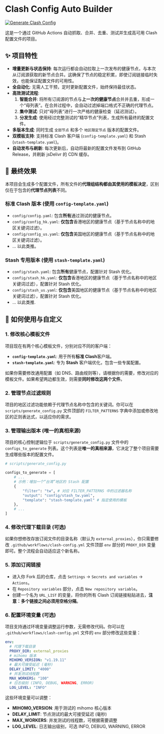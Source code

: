 
# Clash Config Auto Builder

[![Generate Clash Config](https://github.com/busymilk/clash_config_auto_build/actions/workflows/clash-config.yml/badge.svg)](https://github.com/busymilk/clash_config_auto_build/actions/workflows/clash-config.yml)

这是一个通过 GitHub Actions 自动抓取、合并、去重、测试并生成高可用 Clash 配置文件的项目。

## ✨ 项目特性

- **增量更新与状态保持**: 每次运行都会自动拉取上一次发布的健康节点，与本次从订阅源获取的新节点合并。这确保了节点的稳定积累，即使订阅链接临时失效，也能保证配置文件的可用性。
- **全自动化**: 无需人工干预，定时更新配置文件，始终保持最佳状态。
- **高效测试流程**:
    1.  **智能合并**: 将所有订阅源的节点与**上一次的健康节点**合并并去重，形成一个“母列表”。在合并过程中，会自动过滤掉端口格式不正确的代理节点。
    2.  **集中测试**: 只对“母列表”进行一次严格的健康检查（延迟测试）。
    3.  **分发生成**: 使用经过完整测试的“精华节点”列表，生成所有最终的配置文件。
- **多版本生成**: 同时生成 `全部节点` 和多个 `地区限定节点` 版本的配置文件。
- **双模板支持**: 支持标准 Clash 客户端 (`config-template.yaml`) 和 Stash (`stash-template.yaml`)。
- **自动发布与刷新**: 每次更新后，自动将最新的配置文件发布到 GitHub Release，并刷新 jsDelivr 的 CDN 缓存。

## 🚀 最终效果

本项目会生成多个配置文件，所有文件的**代理组结构都由其使用的模板决定**，区别仅在于包含的**代理节点列表**不同。

### 标准 Clash 版本 (使用 `config-template.yaml`)
- `config/config.yaml`: 包含**所有**通过测试的健康节点。
- `config/config_hk.yaml`: **仅包含**香港地区的健康节点（基于节点名称中的地区关键词过滤）。
- `config/config_us.yaml`: **仅包含**美国地区的健康节点（基于节点名称中的地区关键词过滤）。
- ... 以此类推。

### Stash 专用版本 (使用 `stash-template.yaml`)
- `config/stash.yaml`: 包含**所有**健康节点，配置针对 Stash 优化。
- `config/stash_hk.yaml`: **仅包含**香港地区的健康节点（基于节点名称中的地区关键词过滤），配置针对 Stash 优化。
- `config/stash_us.yaml`: **仅包含**美国地区的健康节点（基于节点名称中的地区关键词过滤），配置针对 Stash 优化。
- ... 以此类推.

## 🔧 如何使用与自定义

### 1. 修改核心模板文件

项目现在有两个核心模板文件，分别对应不同的客户端：

- **`config-template.yaml`**: 用于所有**标准 Clash**客户端。
- **`stash-template.yaml`**: 专为 **Stash** 客户端优化，包含一些专属配置。

如果你需要修改通用配置（如 DNS、路由规则等），请根据你的需要，修改对应的模板文件。如果希望两边都生效，则需要**同时修改这两个文件**。

### 2. 管理节点过滤规则

项目的地区过滤功能依赖于代理节点名称中包含的关键词。你可以在 `scripts/generate_config.py` 文件顶部的 `FILTER_PATTERNS` 字典中添加或修改地区的正则表达式，以适应你的需求。

### 3. 管理输出版本 (唯一的真相来源)

项目的核心控制逻辑位于 `scripts/generate_config.py` 文件中的 `configs_to_generate` 列表。这个列表是**唯一的真相来源**，它决定了整个项目需要生成哪些版本的配置文件。

```python
# scripts/generate_config.py

configs_to_generate = [
    # ...
    # 示例：增加一个“台湾”地区的 Stash 配置
    {
        "filter": "tw", # 对应 FILTER_PATTERNS 中的过滤器名称
        "output": "config/stash_tw.yaml",
        "template": "stash-template.yaml" # 指定使用的模板
    },
    # ...
]
```

### 4. 修改代理下载目录 (可选)

如果你想修改存放订阅文件的目录名称（默认为 `external_proxies`），你只需要修改 `.github/workflows/clash-config.yml` 文件顶部 `env` 部分的 `PROXY_DIR` 变量即可。整个流程会自动适应这个新名称。

### 5. 添加订阅链接

- 进入你 Fork 后的仓库，点击 `Settings` -> `Secrets and variables` -> `Actions`。
- 在 `Repository variables` 部分，点击 `New repository variable`。
- 创建一个名为 `URL_LIST` 的变量，将你的所有 Clash 订阅链接粘贴进去，**注意：多个链接之间必须用空格分隔**。

### 6. 配置环境变量 (可选)

项目支持通过环境变量调整运行参数，无需修改代码。你可以在 `.github/workflows/clash-config.yml` 文件的 `env` 部分修改这些变量：

```yaml
env:
  # 代理下载目录
  PROXY_DIR: external_proxies
  # mihomo 版本
  MIHOMO_VERSION: "v1.19.11"
  # 最大可接受延迟 (毫秒)
  DELAY_LIMIT: "4000"
  # 并发测试线程数
  MAX_WORKERS: "100"
  # 日志级别 (INFO, DEBUG, WARNING, ERROR)
  LOG_LEVEL: "INFO"
```

这些环境变量可以调整：
- **MIHOMO_VERSION**: 用于测试的 mihomo 核心版本
- **DELAY_LIMIT**: 节点测试的最大可接受延迟 (毫秒)
- **MAX_WORKERS**: 并发测试的线程数，可根据需要调整
- **LOG_LEVEL**: 日志输出级别，可选 INFO, DEBUG, WARNING, ERROR
